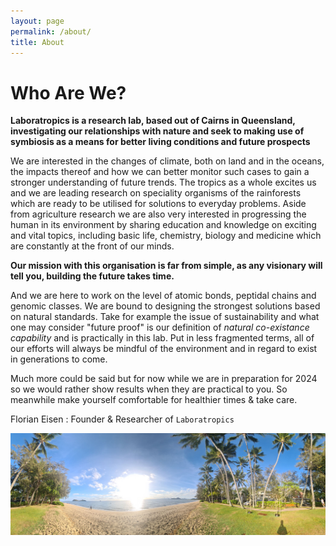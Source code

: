 ```yaml
---
layout: page
permalink: /about/
title: About
---
```


# Who Are We?
**Laboratropics is a research lab, based out of Cairns in Queensland, investigating our relationships with nature and seek to making use of symbiosis as a means for better living conditions and future prospects**

We are interested in the changes of climate, both on land and in the oceans, the impacts thereof and how we can better monitor such cases to gain a stronger understanding of future trends. The tropics as a whole excites us and we are leading research on speciality organisms of the rainforests which are ready to be utilised for solutions to everyday problems. Aside from agriculture research we are also very interested in progressing the human in its environment by sharing education and knowledge on exciting and vital topics, including basic life, chemistry, biology and medicine which are constantly at the front of our minds.

**Our mission with this organisation is far from simple, as any visionary will tell you, building the future takes time.**

And we are here to work on the level of atomic bonds, peptidal chains and genomic classes. We are bound to designing the strongest solutions based on natural standards. Take for example the issue of sustainability and what one may consider "future proof" is our definition of _natural co-existance capability_ and is practically in this lab. Put in less fragmented terms, all of our efforts will always be mindful of the environment and in regard to exist in generations to come.

Much more could be said but for now while we are in preparation for 2024 so we would rather show results when they are practical to you. So meanwhile make yourself comfortable for healthier times & take care.

Florian Eisen : Founder & Researcher of `Laboratropics`

![bg](/assets/img/pcPano.jpg)
